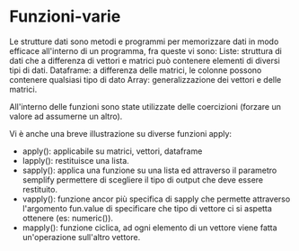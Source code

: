# Funzioni-varie

Le strutture dati sono metodi e programmi per memorizzare dati in modo efficace all'interno di un programma, fra queste vi sono:
Liste: struttura di dati che a differenza di vettori e matrici può contenere elementi di diversi tipi di dati.
Dataframe: a differenza delle matrici, le colonne possono contenere qualsiasi tipo di dato
Array: generalizzazione dei vettori e delle matrici.


All'interno delle funzioni sono state utilizzate delle coercizioni (forzare un valore ad assumerne un altro).

Vi è anche una breve illustrazione su diverse funzioni apply:

- apply(): applicabile su matrici, vettori, dataframe
- lapply(): restituisce una lista.
- sapply(): applica una funzione su una lista ed attraverso il parametro semplify permettere di scegliere il tipo di output che deve essere restituito.
- vapply(): funzione ancor più specifica di sapply che permette attraverso l'argomento fun.value di specificare che tipo di vettore ci si aspetta ottenere (es: numeric()).
- mapply(): funzione ciclica, ad ogni elemento di un vettore viene fatta un'operazione sull'altro vettore.
